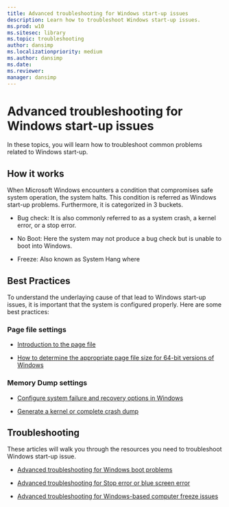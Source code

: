 ```yaml
---
title: Advanced troubleshooting for Windows start-up issues
description: Learn how to troubleshoot Windows start-up issues.
ms.prod: w10
ms.sitesec: library
ms.topic: troubleshooting
author: dansimp
ms.localizationpriority: medium
ms.author: dansimp
ms.date: 
ms.reviewer: 
manager: dansimp
---
```


# Advanced troubleshooting for Windows start-up issues

In these topics, you will learn how to troubleshoot common problems related to Windows start-up.

## How it works

When Microsoft Windows encounters a condition that compromises safe system operation, the system halts. This condition is referred as Windows start-up problems. Furthermore, it is categorized in 3 buckets.
 
- Bug check: It is also commonly referred to as a system crash, a kernel error, or a stop error.

- No Boot: Here the system may not produce a bug check but is unable to boot into Windows.

- Freeze: Also known as System Hang where 
  
## Best Practices

To understand the underlaying cause of that lead to Windows start-up issues, it is important that the system is configured properly. Here are some best practices:
 
### Page file settings
 
- [Introduction to the page file](introduction-of-page-file.md)

- [How to determine the appropriate page file size for 64-bit versions of Windows](determine-appropriate-page-file-size.md)
 
### Memory Dump settings

- [Configure system failure and recovery options in Windows](system-failure-recovery-options.md)

- [Generate a kernel or complete crash dump](generate-kernel-or-complete-crash-dump.md)
 
## Troubleshooting  

These articles will walk you through the resources you need to troubleshoot Windows start-up issue.

- [Advanced troubleshooting for Windows boot problems](https://docs.microsoft.com/en-us/windows/client-management/advanced-troubleshooting-boot-problems)

- [Advanced troubleshooting for Stop error or blue screen error](https://docs.microsoft.com/en-us/windows/client-management/troubleshoot-stop-errors)

- [Advanced troubleshooting for Windows-based computer freeze issues](https://docs.microsoft.com/en-us/windows/client-management/troubleshoot-windows-freeze)
